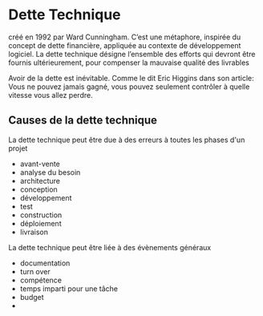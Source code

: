 # Dette Technique
créé en 1992 par Ward Cunningham. C’est une métaphore, inspirée du concept de dette financière, appliquée au contexte de développement logiciel.
La dette technique désigne l’ensemble des efforts qui devront être fournis ultérieurement, pour compenser la mauvaise qualité des livrables


Avoir de la dette est inévitable. Comme le dit Eric Higgins dans son article: Vous ne pouvez jamais gagné, vous pouvez seulement contrôler à quelle vitesse vous allez perdre.

## Causes de la dette technique
La dette technique peut être due à des erreurs à toutes les phases d'un projet
- avant-vente
- analyse du besoin
- architecture
- conception
- développement
- test
- construction
- déploiement
- livraison

La dette technique peut être liée à des évènements généraux
- documentation
- turn over
- compétence
- temps imparti pour une tâche
- budget
- 
